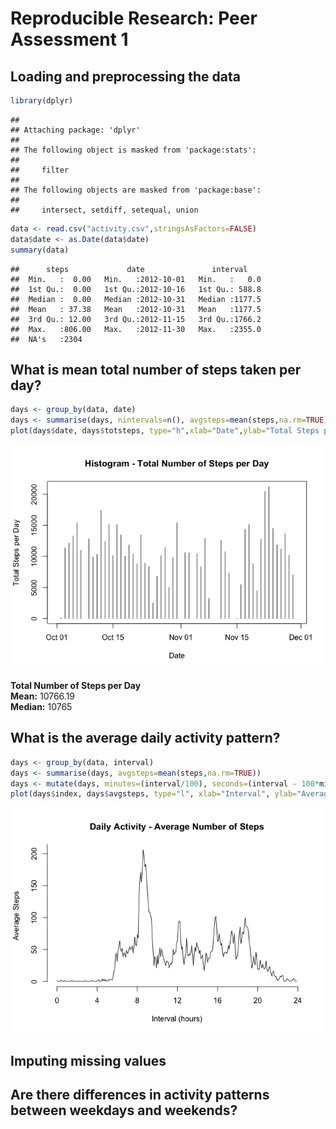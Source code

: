 # Reproducible Research: Peer Assessment 1


## Loading and preprocessing the data


```r
library(dplyr)
```

```
## 
## Attaching package: 'dplyr'
## 
## The following object is masked from 'package:stats':
## 
##     filter
## 
## The following objects are masked from 'package:base':
## 
##     intersect, setdiff, setequal, union
```

```r
data <- read.csv("activity.csv",stringsAsFactors=FALSE)
data$date <- as.Date(data$date)
summary(data)
```

```
##      steps             date               interval     
##  Min.   :  0.00   Min.   :2012-10-01   Min.   :   0.0  
##  1st Qu.:  0.00   1st Qu.:2012-10-16   1st Qu.: 588.8  
##  Median :  0.00   Median :2012-10-31   Median :1177.5  
##  Mean   : 37.38   Mean   :2012-10-31   Mean   :1177.5  
##  3rd Qu.: 12.00   3rd Qu.:2012-11-15   3rd Qu.:1766.2  
##  Max.   :806.00   Max.   :2012-11-30   Max.   :2355.0  
##  NA's   :2304
```


## What is mean total number of steps taken per day?


```r
days <- group_by(data, date)
days <- summarise(days, nintervals=n(), avgsteps=mean(steps,na.rm=TRUE), totsteps=nintervals*avgsteps)
plot(days$date, days$totsteps, type="h",xlab="Date",ylab="Total Steps per Day",main="Histogram - Total Number of Steps per Day")
```

![](PA1_template_files/figure-html/unnamed-chunk-2-1.png) 
 
 __Total Number of Steps per Day__  
 __Mean:__ 10766.19  
 __Median:__ 10765  


## What is the average daily activity pattern?


```r
days <- group_by(data, interval)
days <- summarise(days, avgsteps=mean(steps,na.rm=TRUE))
days <- mutate(days, minutes=(interval/100), seconds=(interval - 100*minutes + 60*minutes), index=seconds/5)
plot(days$index, days$avgsteps, type="l", xlab="Interval", ylab="Average Steps", main="Daily Activity - Average Number of Steps")
```

![](PA1_template_files/figure-html/unnamed-chunk-3-1.png) 


## Imputing missing values



## Are there differences in activity patterns between weekdays and weekends?
